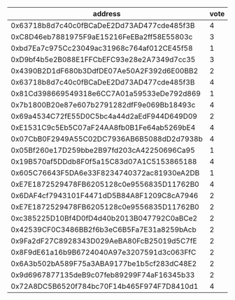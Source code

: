 address|vote|timestamp|signature
---|---|---|---
0x63718b8d7c40c0fBCaDeE2Dd73AD477cde485f3B|4|1607434645|0xeb02557ceaaa00d0d1da6abf41edd7061f8bd9d0d1a32656b3991929ebbabbcf2b7bed60b7baefda350d16241db2d9b4baefdc3dccc77daa67c1a66d87ff0e1c1c
0xC8D46eb7881975F9aE15216FeEBa2ff58E55803c|3|1607434657|0x530db499f2ff04db57bc78aabbe2624fe27d5af4fac37ab5899578da5e4ae51553f616fa5dc4cf4f001644d2d70ea23f1223713eadfc7e2e38602c22f9cf67ab1c
0xbd7Ea7c975Cc23049ac31968c764af012CE45f58|1|1607434667|0xfbacc78a6709ebc4b637de1f79f526126d219f4f277ff35ea6d2a2a75e2f7b2f039536a008589374b52a8a34a3866c9d50943d32903082db3cc669fbd1deb4741c
0xD9bf4b5e2B088E1FFCbEFC93e28e2A7349d7cc35|3|1607434706|0xfc35bdab6c13135d53e68c80c901d6131c1ea3d3914dd13f0cc1bd1eb47aa567182589e2abc4827a12e49b6f7027276bcf354a92865305c2dc8590a3d0cf4b6d1c
0x4390B2D1dF680b3DdfDE07Ae50A2F392d6E00BB2|2|1607434785|0x377564d9e6076a376ce7dcbbe5577dcfb7cf2f9289218db0b645e4e8d6c4d3626905cd8e17ed4a3a2803dd335c2a4a0120e4281bfe0dd286895c11b55951e75f1b
0x63718b8d7c40c0fBCaDeE2Dd73AD477cde485f3B|4|1607435060|0xc044d7732cf3f1949275d63d3ac52e5abcb15b620da793ba6b03a46e1e8dbf02598a3beeb955aa2e29f1feee53ec758c26bb436ae10c4e460664d1ab81ff90001b
0x81Cd398669549318e6CC7A01a59533eDe792d869|1|1607435486|0x09d185b97d8b59cc805c3dca6351a0dadbafb209781a49eaf910dd39a09beda3600fa35b184f03540dbcc8615340e7a0726b7e15453a1cd579ecbdfbac858a2c1b
0x7b1800B20e87e607b2791282dfF9e069Bb18493c|4|1607435837|0x08db2663167f7e1fd6e6db2f96d0f8a11dedf00efc0b9a9d0ef79c79f106ebdf64296b89317adba15551657d5b49be36202e5806883c5f0c25d63c9a59f9a65d1b
0x69a4534C72fE55D0C5bc4a44d2aEdF944D649D09|2|1607439028|0x92af2403d26192a355149abb12c4753f0fb45e9858b028f63b367d1269cc99d61ea92cddcf92777db91509c9d5ee4c4ed29c4249feed92d87dcf1171861cb4781c
0xE1531C9c5Eb5C07aF24AA8fb0B1Fe64ab5269bE4|4|1607441596|0x0fd2c3998fc51c9f13542623e243f3ab66b85fb42578bab63a083d536dbf42fc1c6af9e1929e0ecc0115c53508af25b6dff06031a388804b12c41bddcd8cd1541c
0x07CbB0F2949A55C02DC7936AB6B5088dD2d7938b|4|1607442885|0x404b7005111ffd2a20c059e94da34514042ee5fb41b4f1b7e0e8d2fb54792ee50a97c8b1b5dd8e22788db46e42ab1804a409ced21120ae78938939f689e21cba1b
0x05Bf260e17D259bbe2B97fd203cA42250696Ca95|1|1607443715|0x3f07343f8ab8b5c5a3cedb7798735e4824ba62e59666863410c2ac9af852e9426fb598300f177bb90046c5d64c796a3cfaee387bf57f9b0c2bd9b69c68bed6ac1b
0x19B570af5DDdb8F0f5a15C83d07A1C5153865188|4|1607444475|0x3051d0dfe611f780b183f2d4473e872ea0c6cdc9cef6d6927f6aec20be7e341269c96dbe2ca0bf52f39c525ad563006fd39f4901ee9a5e456b68f1e4dc657d651c
0x605C76643F5DA6e33F8234740372ac81930eA2DB|1|1607485279|0xce75e6ebe129ba6b2f5c20147c55173ad0f8bff081e5f128f9de5415953dcf076b5f426e2ba25794c5e44f88fb19f5bb4cfa3e2a9d50355cb38bbcbd463ae3fa1b
0xE7E1872529478FB6205128c0e9556835D11762B0|4|1607502232|0x27534d9752b47e6bac24ee64c71ac3fb9e0485db50d2b4c1f9293a37d8e70ec30899df1fd40a8de992845aa1a043b478a57008e860c884276b91ca112a340b301b
0x6DAF4cf7943101F4471dD5B84A8F1209C8cA7946|2|1607517314|0x25312002ba68c40bc626add8cc8ce9a5b8c29971182d5b7def5f5af0a1dcecaf39a7d8ec57b1bd4c9216bef87f2543a45e788a59d57d46ab9f1e30ecf3c298231b
0xE7E1872529478FB6205128c0e9556835D11762B0|2|1607517328|0x29031ddd756bac48564b644706b244405b5e7bcd82ff7c3ec2759bfcf3b46aab647ec6d10a5e283ba79eb261c749987dc65fc829c7e8663eba5084da8cfc1b821c
0xc385225D10Bf4D0fD4d40b2013B047792C0aBCe2|2|1607517770|0xae2cfa86f5c810bea0dc66234f4f79e47ca799e60e200cce9b7500616b04788b18815c012fd29d751e3c9e817c6ae8c9a637bf7f726eb08cf3928dac8d5451e81b
0x42539CF0C3486BB2f6b3eC6B5Fa7E31a8259bAcb|2|1607517799|0xdd4e488d1e193ba0e88efe785574a71ff236dc500a814f0543d45a4ba9e29f750c94f611bfb9baa413b6c8c38771c98787acaecdb5c99fe04e1211eed684f4e81c
0x9Fa2dF27C8928343D029AeBA80FcB25019d5C7fE|2|1607517843|0x237a540f07af697609a82646a8645dc25d5866fc45eb8264e98b2dd81623fdcc693ce677b1c88e2c7805929895ab952f635325bec8f7a965ba62d51d00c2dd161b
0x8F9dE61a16b9B6724040A97e3207591d3c063FfC|2|1607517856|0x895b876e0ef98a0c355f3ecd470306471dd482722c4493384d499079e014399d38b817fb9435f322edfbfa0551816447c13ea93e99f620219957ee5f754019731c
0x6A3b502bA589F75a3ABA9177be1b5cf283dC48E2|2|1607517870|0x61fffecc87a480d509d90d034b082fd29b5de0d6764b1a0afa9ad28a67a5413a067247ef0a7bc3fc1d87c8aefe33906de1646724920ebe13d9bf45f6b551a76c1b
0x9d6967877135deB9c07feb89299F74aF16345b33|2|1607517881|0x5d9bbc5d33eeba07546e93ba93c91d71b9d71d587ee012058a0256e935d24e1410082c09c05565799e7933ab635c5682e45f95d8f6feebc6883e2846ce7fb9ed1b
0x72A8DC5B6520f784bc70F14b465F974F7D8410d1|4|1607517973|0x79b2955fa76eb767325843c1fb5b3eafe7d00bfb9b8b94c6337a3b16e263f412271facb10138d90c51c8d643d2ac243f7bdae5dc59a67e41eac63d12399a1c621b